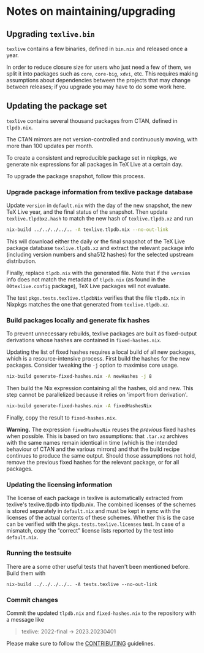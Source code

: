 # Notes on maintaining/upgrading

## Upgrading `texlive.bin`

`texlive` contains a few binaries, defined in `bin.nix` and released once a year.

In order to reduce closure size for users who just need a few of them, we split it into
packages such as `core`, `core-big`, `xdvi`, etc. This requires making assumptions
about dependencies between the projects that may change between releases; if
you upgrade you may have to do some work here.

## Updating the package set

`texlive` contains several thousand packages from CTAN, defined in `tlpdb.nix`.

The CTAN mirrors are not version-controlled and continuously moving,
with more than 100 updates per month.

To create a consistent and reproducible package set in nixpkgs, we generate nix
expressions for all packages in TeX Live at a certain day.

To upgrade the package snapshot, follow this process.

### Upgrade package information from texlive package database

Update `version` in `default.nix` with the day of the new snapshot, the new TeX
Live year, and the final status of the snapshot. Then update
`texlive.tlpdbxz.hash` to match the new hash of `texlive.tlpdb.xz` and run

```bash
nix-build ../../../../.. -A texlive.tlpdb.nix --no-out-link
```

This will download either the daily or the final snapshot of the TeX Live
package database `texlive.tlpdb.xz` and extract the relevant package info
(including version numbers and sha512 hashes) for the selected upstream
distribution.

Finally, replace `tlpdb.nix` with the generated file. Note that if the
`version` info does not match the metadata of `tlpdb.nix` (as found in the
`00texlive.config` package), TeX Live packages will not evaluate.

The test `pkgs.tests.texlive.tlpdbNix` verifies that the file `tlpdb.nix`
in Nixpkgs matches the one that generated from `texlive.tlpdb.xz`.

### Build packages locally and generate fix hashes

To prevent unnecessary rebuilds, texlive packages are built as fixed-output
derivations whose hashes are contained in `fixed-hashes.nix`.

Updating the list of fixed hashes requires a local build of all new packages,
which is a resource-intensive process. First build the hashes for the new
packages. Consider tweaking the `-j` option to maximise core usage.

```bash
nix-build generate-fixed-hashes.nix -A newHashes -j 8
```

Then build the Nix expression containing all the hashes, old and new. This step
cannot be parallelized because it relies on 'import from derivation'.

```bash
nix-build generate-fixed-hashes.nix -A fixedHashesNix
```

Finally, copy the result to `fixed-hashes.nix`.

**Warning.** The expression `fixedHashesNix` reuses the *previous* fixed hashes
when possible. This is based on two assumptions: that `.tar.xz` archives with
the same names remain identical in time (which is the intended behaviour of
CTAN and the various mirrors) and that the build recipe continues to produce
the same output. Should those assumptions not hold, remove the previous fixed
hashes for the relevant package, or for all packages.

### Updating the licensing information

The license of each package in texlive is automatically extracted from texlive's
texlive.tlpdb into tlpdb.nix. The combined licenses of the schemes is stored
separately in `default.nix` and must be kept in sync with the licenses of the
actual contents of these schemes. Whether this is the case can be verified with the
`pkgs.tests.texlive.licenses` test. In case of a mismatch, copy the “correct”
license lists reported by the test into `default.nix`.

### Running the testsuite

There are a some other useful tests that haven't been mentioned before. Build them with
```
nix-build ../../../../.. -A tests.texlive --no-out-link
```


### Commit changes

Commit the updated `tlpdb.nix` and `fixed-hashes.nix` to the repository with
a message like

> texlive: 2022-final -> 2023.20230401

Please make sure to follow the [CONTRIBUTING](https://github.com/NixOS/nixpkgs/blob/master/CONTRIBUTING.md)
guidelines.

